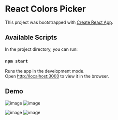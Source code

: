 # React Colors Picker

This project was bootstrapped with [Create React App](https://github.com/facebook/create-react-app).

## Available Scripts

In the project directory, you can run:

### `npm start`

Runs the app in the development mode.<br>
Open [http://localhost:3000](http://localhost:3000) to view it in the browser.

## Demo 

![image](https://i.imgur.com/9x1F9At.png)
![image](https://i.imgur.com/GM0etHA.png)

![image](https://i.imgur.com/QB2zRzf.png)
![image](https://i.imgur.com/aFowgNg.png)



